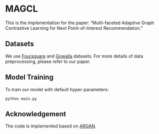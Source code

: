 # MAGCL

This is the implementation for the paper: “Multi-faceted Adaptive Graph Contrastive Learning for Next Point-of-Interest Recommendation.” 



## Datasets

We use [Foursquare](https://sites.google.com/site/yangdingqi/home) and [Gowalla](http://snap.stanford.edu/data/loc-gowalla.html) datasets. For more details of data preprocessing, please refer to our paper.


## Model Training

To train our model with default hyper-parameters:

```
python main.py
```


## Acknowledgement

The code is implemented based on [ARGAN](https://github.com/JiachengLi1995/TiSASRec).
